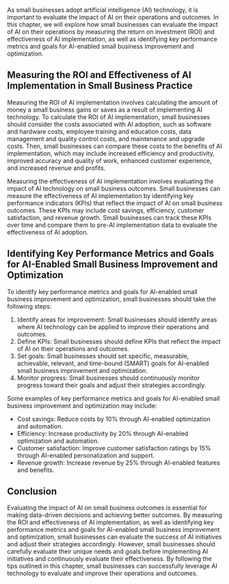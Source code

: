 
As small businesses adopt artificial intelligence (AI) technology, it is important to evaluate the impact of AI on their operations and outcomes. In this chapter, we will explore how small businesses can evaluate the impact of AI on their operations by measuring the return on investment (ROI) and effectiveness of AI implementation, as well as identifying key performance metrics and goals for AI-enabled small business improvement and optimization.

Measuring the ROI and Effectiveness of AI Implementation in Small Business Practice
-----------------------------------------------------------------------------------

Measuring the ROI of AI implementation involves calculating the amount of money a small business gains or saves as a result of implementing AI technology. To calculate the ROI of AI implementation, small businesses should consider the costs associated with AI adoption, such as software and hardware costs, employee training and education costs, data management and quality control costs, and maintenance and upgrade costs. Then, small businesses can compare these costs to the benefits of AI implementation, which may include increased efficiency and productivity, improved accuracy and quality of work, enhanced customer experience, and increased revenue and profits.

Measuring the effectiveness of AI implementation involves evaluating the impact of AI technology on small business outcomes. Small businesses can measure the effectiveness of AI implementation by identifying key performance indicators (KPIs) that reflect the impact of AI on small business outcomes. These KPIs may include cost savings, efficiency, customer satisfaction, and revenue growth. Small businesses can track these KPIs over time and compare them to pre-AI implementation data to evaluate the effectiveness of AI adoption.

Identifying Key Performance Metrics and Goals for AI-Enabled Small Business Improvement and Optimization
--------------------------------------------------------------------------------------------------------

To identify key performance metrics and goals for AI-enabled small business improvement and optimization, small businesses should take the following steps:

1. Identify areas for improvement: Small businesses should identify areas where AI technology can be applied to improve their operations and outcomes.
2. Define KPIs: Small businesses should define KPIs that reflect the impact of AI on their operations and outcomes.
3. Set goals: Small businesses should set specific, measurable, achievable, relevant, and time-bound (SMART) goals for AI-enabled small business improvement and optimization.
4. Monitor progress: Small businesses should continuously monitor progress toward their goals and adjust their strategies accordingly.

Some examples of key performance metrics and goals for AI-enabled small business improvement and optimization may include:

* Cost savings: Reduce costs by 10% through AI-enabled optimization and automation.
* Efficiency: Increase productivity by 20% through AI-enabled optimization and automation.
* Customer satisfaction: Improve customer satisfaction ratings by 15% through AI-enabled personalization and support.
* Revenue growth: Increase revenue by 25% through AI-enabled features and benefits.

Conclusion
----------

Evaluating the impact of AI on small business outcomes is essential for making data-driven decisions and achieving better outcomes. By measuring the ROI and effectiveness of AI implementation, as well as identifying key performance metrics and goals for AI-enabled small business improvement and optimization, small businesses can evaluate the success of AI initiatives and adjust their strategies accordingly. However, small businesses should carefully evaluate their unique needs and goals before implementing AI initiatives and continuously evaluate their effectiveness. By following the tips outlined in this chapter, small businesses can successfully leverage AI technology to evaluate and improve their operations and outcomes.
